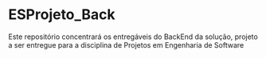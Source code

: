# ESProjeto_Back
Este repositório concentrará os entregáveis do BackEnd da solução, projeto a ser entregue para a disciplina de Projetos em Engenharia de Software
